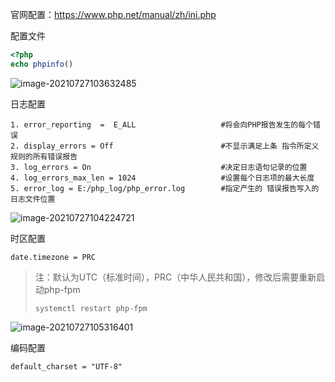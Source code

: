 官网配置：https://www.php.net/manual/zh/ini.php

配置文件

```php
<?php
echo phpinfo()
```

![image-20210727103632485](https://cdn.coder369.com/img/blog/image-20210727103632485.png)

日志配置

```
1. error_reporting  =  E_ALL                   #将会向PHP报告发生的每个错误   
2. display_errors = Off                        #不显示满足上条 指令所定义规则的所有错误报告   
3. log_errors = On                             #决定日志语句记录的位置   
4. log_errors_max_len = 1024                   #设置每个日志项的最大长度   
5. error_log = E:/php_log/php_error.log        #指定产生的 错误报告写入的日志文件位置  
```

![image-20210727104224721](https://cdn.coder369.com/img/blog/image-20210727104224721.png)

时区配置

```
date.timezone = PRC
```

> 注：默认为UTC（标准时间），PRC（中华人民共和国），修改后需要重新启动php-fpm
>
> ```
> systemctl restart php-fpm
> ```

![image-20210727105316401](https://cdn.coder369.com/img/blog/image-20210727105316401.png)

编码配置

```
default_charset = "UTF-8"
```

